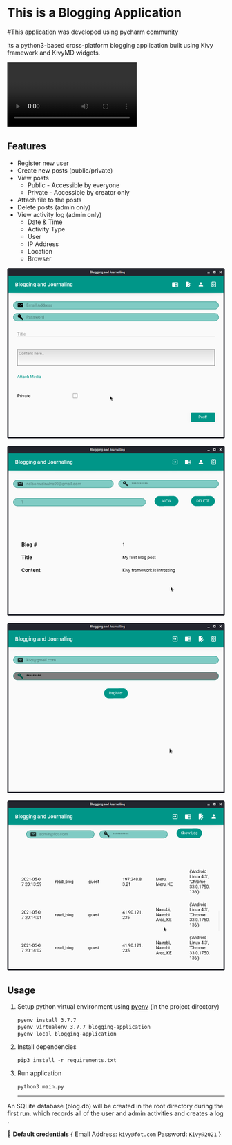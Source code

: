 # This is a Blogging Application
#This application was developed using pycharm community

its a python3-based cross-platform blogging application built using Kivy framework and KivyMD widgets.

![blogging-application-mp4](assets/blogging-application.mp4)

## Features
* Register new user
* Create new posts (public/private)
* View posts
  * Public - Accessible by everyone
  * Private - Accessible by creator only
* Attach file to the posts
* Delete posts (admin only)
* View activity log (admin only)
  * Date & Time
  * Activity Type
  * User
  * IP Address
  * Location
  * Browser

![blogging-application-1](assets/blogging-application-1.png)

![blogging-application-2](assets/blogging-application-2.png)

![blogging-application-3](assets/blogging-application-3.png)

![blogging-application-4](assets/blogging-application-4.png)

## Usage
1. Setup python virtual environment using [pyenv](https://github.com/pyenv/pyenv) (in the project directory)
   ``` 
   pyenv install 3.7.7
   pyenv virtualenv 3.7.7 blogging-application
   pyenv local blogging-application
   ```
2. Install dependencies
   ```
   pip3 install -r requirements.txt
   ```
3. Run application
   ```
   python3 main.py
   ```
   ---
   
  An SQLite database (blog.db) will be created in the root directory during the first run. which records all of the user and admin activities and creates a log .

   :key: **Default credentials** { Email Address: `kivy@fot.com` Password: `Kivy@2021` }
